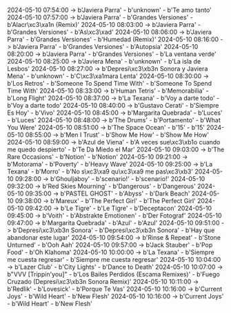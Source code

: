 2024-05-10 07:54:00 -> b'Javiera Parra' - b'unknown' - b'Te amo tanto'
2024-05-10 07:57:00 -> b'Javiera Parra' - b'Grandes Versiones' - b'Alacr\xc3\xa1n (Remix)'
2024-05-10 08:03:00 -> b'Javiera Parra' - b'Grandes Versiones' - b'As\xc3\xad'
2024-05-10 08:06:00 -> b'Javiera Parra' - b'Grandes Versiones' - b'Humedad (Remix)'
2024-05-10 08:16:00 -> b'Javiera Parra' - b'Grandes Versiones' - b'Autopsia'
2024-05-10 08:20:00 -> b'Javiera Parra' - b'Grandes Versiones' - b'La ventana verde'
2024-05-10 08:25:00 -> b'Javiera Mena' - b'unknown' - b'La isla de Lesbos'
2024-05-10 08:27:00 -> b'Depresi\xc3\xb3n Sonora y Javiera Mena' - b'unknown' - b'C\xc3\xa1mara Lenta'
2024-05-10 08:30:00 -> b'Los Retros' - b'Someone To Spend Time With' - b'Someone To Spend Time With'
2024-05-10 08:33:00 -> b'Human Tetris' - b'Memorabilia' - b'Long Flight'
2024-05-10 08:37:00 -> b'La Texana' - b'Voy a darte todo' - b'Voy a darte todo'
2024-05-10 08:40:00 -> b'Gustavo Cerati' - b'Siempre Es Hoy' - b'Vivo'
2024-05-10 08:45:00 -> b'Margarita Quebrada' - b'Luces' - b'Luces'
2024-05-10 08:48:00 -> b'The Drums' - b'Portamento' - b'What You Were'
2024-05-10 08:51:00 -> b'The Space Ocean' - b'15' - b'15'
2024-05-10 08:55:00 -> b'Men I Trust' - b'Show Me How' - b'Show Me How'
2024-05-10 08:59:00 -> b'Azul de Viena' - b'A veces sue\xc3\xb1o cuando me quedo despierto' - b'Te Da Miedo el Mar'
2024-05-10 09:03:00 -> b'The Rare Occasions' - b'Notion' - b'Notion'
2024-05-10 09:21:00 -> b'Motorama' - b'Poverty' - b'Heavy Wave'
2024-05-10 09:25:00 -> b'La Texana' - b'Morro' - b'No s\xc3\xa9 qu\xc3\xa9 me pas\xc3\xb3'
2024-05-10 09:28:00 -> b'Ghouljaboy' - b'scenario!' - b'scenario!'
2024-05-10 09:32:00 -> b'Red Skies Mourning' - b'Dangerous' - b'Dangerous'
2024-05-10 09:35:00 -> b'PASTEL GHOST' - b'Abyss' - b'Dark Beach'
2024-05-10 09:38:00 -> b'Mareux' - b'The Perfect Girl' - b'The Perfect Girl'
2024-05-10 09:42:00 -> b'Le Tigre' - b'Le Tigre' - b'Deceptacon'
2024-05-10 09:45:00 -> b'Voith' - b'Abstrakte Emotionen' - b'Der Fotograf'
2024-05-10 09:47:00 -> b'Margarita Quebrada' - b'Azul' - b'Azul'
2024-05-10 09:51:00 -> b'Depresi\xc3\xb3n Sonora' - b'Depresi\xc3\xb3n Sonora' - b'Hay que abandonar este lugar'
2024-05-10 09:54:00 -> b'Rinse & Repeat' - b'Stone Unturned' - b'Ooh Aah'
2024-05-10 09:57:00 -> b'Jack Stauber' - b'Pop Food' - b'Oh Klahoma'
2024-05-10 10:00:00 -> b'La Texana' - b'Siempre me cuesta regresar' - b'Siempre me cuesta regresar'
2024-05-10 10:04:00 -> b'Lazer Club' - b'City Lights' - b'Dance to Death'
2024-05-10 10:07:00 -> b"VVV [Trippin'you]" - b'Los Bailes Perdidos (Escama Remixes)' - b'Fuego Cruzado (Depresi\xc3\xb3n Sonora Remix)'
2024-05-10 10:11:00 -> b'Redlik' - b'Lovesick' - b'Porque Te Vas'
2024-05-10 10:16:00 -> b'Current Joys' - b'Wild Heart' - b'New Flesh'
2024-05-10 10:16:00 -> b'Current Joys' - b'Wild Heart' - b'New Flesh'

